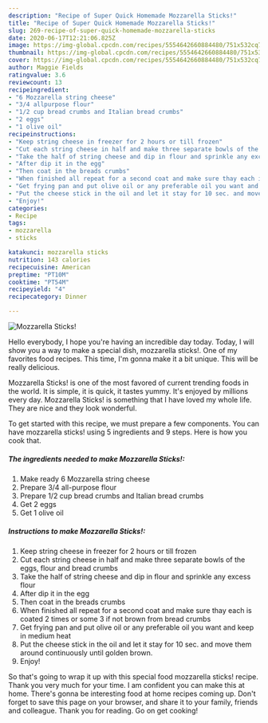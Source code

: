 ```yaml
---
description: "Recipe of Super Quick Homemade Mozzarella Sticks!"
title: "Recipe of Super Quick Homemade Mozzarella Sticks!"
slug: 269-recipe-of-super-quick-homemade-mozzarella-sticks
date: 2020-06-17T12:21:06.825Z
image: https://img-global.cpcdn.com/recipes/5554642660884480/751x532cq70/mozzarella-sticks-recipe-main-photo.jpg
thumbnail: https://img-global.cpcdn.com/recipes/5554642660884480/751x532cq70/mozzarella-sticks-recipe-main-photo.jpg
cover: https://img-global.cpcdn.com/recipes/5554642660884480/751x532cq70/mozzarella-sticks-recipe-main-photo.jpg
author: Maggie Fields
ratingvalue: 3.6
reviewcount: 13
recipeingredient:
- "6 Mozzarella string cheese"
- "3/4 allpurpose flour"
- "1/2 cup bread crumbs and Italian bread crumbs"
- "2 eggs"
- "1 olive oil"
recipeinstructions:
- "Keep string cheese in freezer for 2 hours or till frozen"
- "Cut each string cheese in half and make three separate bowls of the eggs, flour and bread crumbs"
- "Take the half of string cheese and dip in flour and sprinkle any excess flour"
- "After dip it in the egg"
- "Then coat in the breads crumbs"
- "When finished all repeat for a second coat and make sure thay each is coated 2 times or some 3 if not brown from bread crumbs"
- "Get frying pan and put olive oil or any preferable oil you want and keep in medium heat"
- "Put the cheese stick in the oil and let it stay for 10 sec. and move them around continuously until golden brown."
- "Enjoy!"
categories:
- Recipe
tags:
- mozzarella
- sticks

katakunci: mozzarella sticks 
nutrition: 143 calories
recipecuisine: American
preptime: "PT10M"
cooktime: "PT54M"
recipeyield: "4"
recipecategory: Dinner

---
```



![Mozzarella Sticks!](https://img-global.cpcdn.com/recipes/5554642660884480/751x532cq70/mozzarella-sticks-recipe-main-photo.jpg)

Hello everybody, I hope you're having an incredible day today. Today, I will show you a way to make a special dish, mozzarella sticks!. One of my favorites food recipes. This time, I'm gonna make it a bit unique. This will be really delicious.

Mozzarella Sticks! is one of the most favored of current trending foods in the world. It is simple, it is quick, it tastes yummy. It's enjoyed by millions every day. Mozzarella Sticks! is something that I have loved my whole life. They are nice and they look wonderful.




To get started with this recipe, we must prepare a few components. You can have mozzarella sticks! using 5 ingredients and 9 steps. Here is how you cook that.

<!--inarticleads1-->

##### The ingredients needed to make Mozzarella Sticks!:

1. Make ready 6 Mozzarella string cheese
1. Prepare 3/4 all-purpose flour
1. Prepare 1/2 cup bread crumbs and Italian bread crumbs
1. Get 2 eggs
1. Get 1 olive oil




<!--inarticleads2-->

##### Instructions to make Mozzarella Sticks!:

1. Keep string cheese in freezer for 2 hours or till frozen
1. Cut each string cheese in half and make three separate bowls of the eggs, flour and bread crumbs
1. Take the half of string cheese and dip in flour and sprinkle any excess flour
1. After dip it in the egg
1. Then coat in the breads crumbs
1. When finished all repeat for a second coat and make sure thay each is coated 2 times or some 3 if not brown from bread crumbs
1. Get frying pan and put olive oil or any preferable oil you want and keep in medium heat
1. Put the cheese stick in the oil and let it stay for 10 sec. and move them around continuously until golden brown.
1. Enjoy!




So that's going to wrap it up with this special food mozzarella sticks! recipe. Thank you very much for your time. I am confident you can make this at home. There's gonna be interesting food at home recipes coming up. Don't forget to save this page on your browser, and share it to your family, friends and colleague. Thank you for reading. Go on get cooking!
